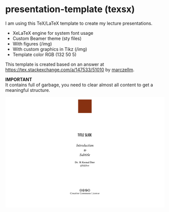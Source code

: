 # presentation-template (texsx)
I am using this TeX/LaTeX template to create my lecture presentations.

- XeLaTeX engine for system font usage
- Custom Beamer theme (sty files)
- With figures (/img)
- With custom graphics in Tikz (/img)
- Template color RGB (132 50 5)

This template is created based on an answer at https://tex.stackexchange.com/a/147533/51010 by [marczellm](https://tex.stackexchange.com/users/21963/marczellm).

**IMPORTANT**  
It contains full of garbage, you need to clear almost all content to get a meaningful structure.

![Sample screenshot](/img/Sample.png)
